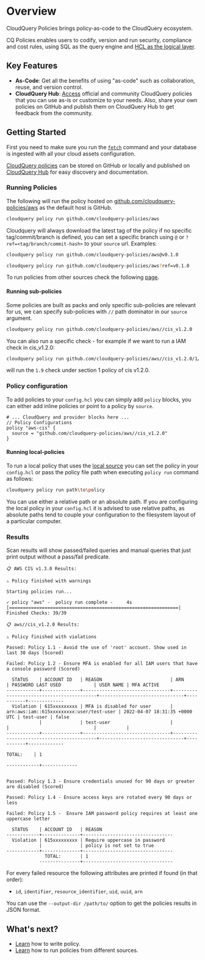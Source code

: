# Overview

CloudQuery Policies brings policy-as-code to the CloudQuery ecosystem.

CQ Policies enables users to codify, version and run security, compliance and cost rules, using SQL as the query engine and [HCL as the logical layer](./language).

## Key Features

- **As-Code**: Get all the benefits of using "as-code" such as collaboration, reuse, and version control.
- **CloudQuery Hub**: [Access](https://hub.cloudquery.io) official and community CloudQuery policies that you can use as-is or customize to your needs. Also, share your own policies on GitHub and publish them on CloudQuery Hub to get feedback from the community.

## Getting Started

First you need to make sure you run the [`fetch`](../fetch/overview) command and your database is ingested with all your cloud assets configuration.

[CloudQuery policies](./language) can be stored on GitHub or locally and published on [CloudQuery Hub](https://hub.cloudquery.io) for easy discovery and documentation.

### Running Policies

The following will run the policy hosted on [github.com/cloudquery-policies/aws](https://github.com/cloudquery-policies/aws) as the default host is GitHub.

```bash
cloudquery policy run github.com/cloudquery-policies/aws
```

Cloudquery will always download the latest tag of the policy if no specific tag/commit/branch is defined, you can set a specific branch using `@` or `?ref=<tag/branch/commit-hash>` to your `source` url. Examples:

```bash
cloudquery policy run github.com/cloudquery-policies/aws@v0.1.0
```

```bash
cloudquery policy run github.com/cloudquery-policies/aws?ref=v0.1.0
```

To run policies from other sources check the following [page](./sources).

#### Running sub-policies

Some policies are built as packs and only specific sub-policies are relevant for us, we can specify sub-policies with `//` path dominator in our `source` argument.

```bash
cloudquery policy run github.com/cloudquery-policies/aws//cis_v1.2.0
```

You can also run a specific check - for example if we want to run a IAM check in cis_v1.2.0:

```bash
cloudquery policy run github.com/cloudquery-policies/aws//cis_v1.2.0/1/1.9
```

will run the `1.9` check under section 1 policy of cis v1.2.0.


### Policy configuration

To add policies to your `config.hcl` you can simply add `policy` blocks, you can either add inline policies or point to a policy by `source`.

```hcl
# ... CloudQuery and provider blocks here ...
// Policy Configurations
policy "aws-cis" {
  source = "github.com/cloudquery-policies/aws//cis_v1.2.0"
}
```

#### Running local-policies

To run a local policy that uses the [local source](./sources#local) you can set the policy in your `config.hcl` or pass the policy file path when executing `policy run` command as follows:

```bash
cloudquery policy run path\to\policy
```

You can use either a relative path or an absolute path. If you are configuring the local policy in your `config.hcl` it is advised to use relative paths, as absolute paths tend to couple your configuration to the filesystem layout of a particular computer.


### Results

Scan results will show passed/failed queries and manual queries that just print output without a pass/fail predicate.  

```
📋 AWS CIS v1.3.0 Results:

⚠️ Policy finished with warnings

Starting policies run...

✓ policy "aws" -  policy run complete -     4s [==============================================================|  Finished Checks: 39/39

📋 aws//cis_v1.2.0 Results:

⚠️ Policy finished with violations

Passed: Policy 1.1 - Avoid the use of 'root' account. Show used in last 30 days (Scored)

Failed: Policy 1.2 - Ensure MFA is enabled for all IAM users that have a console password (Scored)

  STATUS    | ACCOUNT ID   | REASON                         | ARN                                      | PASSWORD LAST USED            | USER NAME | MFA ACTIVE
------------+--------------+--------------------------------+------------------------------------------+-------------------------------+-----------+-------------
  Violation | 615xxxxxxxxx | MFA is disabled for user       | arn:aws:iam::615xxxxxxxxx:user/test-user | 2022-04-07 18:31:35 +0000 UTC | test-user | false
            |              | test-user                      |                                          |                               |           |
------------+--------------+--------------------------------+------------------------------------------+-------------------------------+-----------+-------------
                                                                                                                                         TOTAL:    | 1
                                                                                                                                       ------------+-------------


Passed: Policy 1.3 - Ensure credentials unused for 90 days or greater are disabled (Scored)

Passed: Policy 1.4 - Ensure access keys are rotated every 90 days or less

Failed: Policy 1.5 -  Ensure IAM password policy requires at least one uppercase letter

  STATUS    | ACCOUNT ID   | REASON
------------+--------------+---------------------------------
  Violation | 615xxxxxxxxx | Require uppercase in password
            |              | policy is not set to true
------------+--------------+---------------------------------
              TOTAL:       | 1
            ---------------+---------------------------------
```

For every failed resource the following attributes are printed if found (in that order):
- `id`, `identifier`, `resource_identifier`, `uid`, `uuid`, `arn`

You can use the `--output-dir /path/to/` option to get the policies results in JSON format.

## What's next?

- [Learn](./language) how to write policy.
- [Learn](./sources) how to run policies from different sources.
